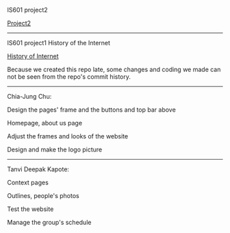 IS601 project2

[Project2](http://chiaproject2.eastus.azurecontainer.io)

--------------------------------------------------------

IS601 project1
History of the Internet

[History of Internet](http://historyofinternetchiajungtanvi.eastus.azurecontainer.io)

Because we created this repo late, some changes and coding we made can not be seen from the repo's commit history.

--------------------------------------------------------

Chia-Jung Chu:

Design the pages' frame and the buttons and top bar above

Homepage, about us page

Adjust the frames and looks of the website

Design and make the logo picture

--------------------------------------------------------

Tanvi Deepak Kapote:

Context pages

Outlines, people's photos

Test the website

Manage the group's schedule


